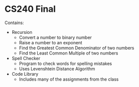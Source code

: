 # CS240 Final

Contains:
- Recursion
  - Convert a number to binary number
  - Raise a number to an exponent
  - Find the Greatest Common Denominator of two numbers
  - Find the Least Common Multiple of two numbers
- Spell Checker
  - Program to check words for spelling mistakes
  - Uses Levenshtein Distance Algorithm
- Code Library
  - Includes many of the assignments from the class
